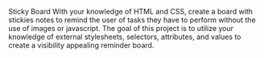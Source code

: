 Sticky Board
With your knowledge of HTML and CSS, create a board with stickies notes to remind the user of tasks they have to perform without the use of images or javascript.
The goal of this project is to utilize your knowledge of external stylesheets, selectors, attributes, and values to create a visibility appealing reminder board.